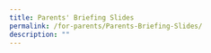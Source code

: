 ```yaml
---
title: Parents' Briefing Slides
permalink: /for-parents/Parents-Briefing-Slides/
description: ""
---
```

